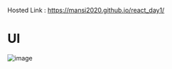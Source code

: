 Hosted Link : https://mansi2020.github.io/react_day1/

<h1>UI</h1>  

![image](https://github.com/mansi2020/react_day1/assets/57188328/8bb2e36b-23e5-479d-bc87-b4ee5ff2368f)

